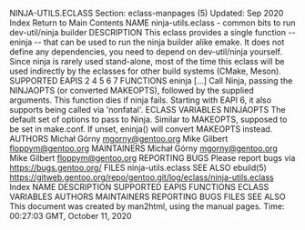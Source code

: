 NINJA-UTILS.ECLASS
Section: eclass-manpages (5)
Updated: Sep 2020
Index Return to Main Contents
NAME
ninja-utils.eclass - common bits to run dev-util/ninja builder
DESCRIPTION
This eclass provides a single function -- eninja -- that can be used to run the ninja builder alike emake. It does not define any dependencies, you need to depend on dev-util/ninja yourself. Since ninja is rarely used stand-alone, most of the time this eclass will be used indirectly by the eclasses for other build systems (CMake, Meson).
SUPPORTED EAPIS
2 4 5 6 7
FUNCTIONS
eninja [<args>...]
Call Ninja, passing the NINJAOPTS (or converted MAKEOPTS), followed by the supplied arguments. This function dies if ninja fails. Starting with EAPI 6, it also supports being called via 'nonfatal'.
ECLASS VARIABLES
NINJAOPTS
The default set of options to pass to Ninja. Similar to MAKEOPTS, supposed to be set in make.conf. If unset, eninja() will convert MAKEOPTS instead.
AUTHORS
Michał Górny <mgorny@gentoo.org>
Mike Gilbert <floppym@gentoo.org>
MAINTAINERS
Michał Górny <mgorny@gentoo.org>
Mike Gilbert <floppym@gentoo.org>
REPORTING BUGS
Please report bugs via https://bugs.gentoo.org/
FILES
ninja-utils.eclass
SEE ALSO
ebuild(5)
https://gitweb.gentoo.org/repo/gentoo.git/log/eclass/ninja-utils.eclass
Index
NAME
DESCRIPTION
SUPPORTED EAPIS
FUNCTIONS
ECLASS VARIABLES
AUTHORS
MAINTAINERS
REPORTING BUGS
FILES
SEE ALSO
This document was created by man2html, using the manual pages.
Time: 00:27:03 GMT, October 11, 2020
